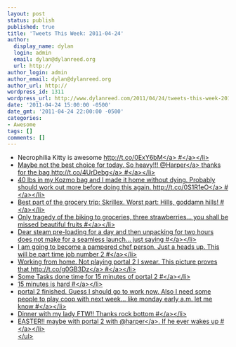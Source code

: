 ```yaml
---
layout: post
status: publish
published: true
title: 'Tweets This Week: 2011-04-24'
author:
  display_name: dylan
  login: admin
  email: dylan@dylanreed.org
  url: http://
author_login: admin
author_email: dylan@dylanreed.org
author_url: http://
wordpress_id: 1311
wordpress_url: http://www.dylanreed.com/2011/04/24/tweets-this-week-2011-04-24/
date: '2011-04-24 15:00:00 -0500'
date_gmt: '2011-04-24 22:00:00 -0500'
categories:
- Awesome
tags: []
comments: []
---
```

<ul class="aktt_tweet_digest">
<li>Necrophilia Kitty is awesome <a href="http:&#47;&#47;t.co&#47;0ExY6bM" rel="nofollow">http:&#47;&#47;t.co&#47;0ExY6bM<&#47;a> <a href="http:&#47;&#47;twitter.com&#47;awesomeguy&#47;statuses&#47;59941107915694080" class="aktt_tweet_time">#<&#47;a><&#47;li>
<li>Maybe not the best choice for today. So heavy!!! @<a href="http:&#47;&#47;twitter.com&#47;Harper" class="aktt_username">Harper<&#47;a> thanks for the bag <a href="http:&#47;&#47;t.co&#47;4UrDebg" rel="nofollow">http:&#47;&#47;t.co&#47;4UrDebg<&#47;a> <a href="http:&#47;&#47;twitter.com&#47;awesomeguy&#47;statuses&#47;60100168170741760" class="aktt_tweet_time">#<&#47;a><&#47;li>
<li>40 lbs in my Kozmo bag and I made it home without dying. Probably should work out more before doing this again.  <a href="http:&#47;&#47;t.co&#47;0S1R1eO" rel="nofollow">http:&#47;&#47;t.co&#47;0S1R1eO<&#47;a> <a href="http:&#47;&#47;twitter.com&#47;awesomeguy&#47;statuses&#47;60104825689485312" class="aktt_tweet_time">#<&#47;a><&#47;li>
<li>Best part of the grocery trip: Skrillex. Worst part: Hills, goddamn hills! <a href="http:&#47;&#47;twitter.com&#47;awesomeguy&#47;statuses&#47;60105182796709888" class="aktt_tweet_time">#<&#47;a><&#47;li>
<li>Only tragedy of the biking to groceries, three strawberries... you shall be missed beautiful fruits <a href="http:&#47;&#47;twitter.com&#47;awesomeguy&#47;statuses&#47;60115760600715264" class="aktt_tweet_time">#<&#47;a><&#47;li>
<li>Dear steam pre-loading for a day and then unpacking for two hours does not make for a seamless launch... just saying <a href="http:&#47;&#47;twitter.com&#47;awesomeguy&#47;statuses&#47;60347567141175296" class="aktt_tweet_time">#<&#47;a><&#47;li>
<li>I am going to become a pampered chef person. Just a heads up. This will be part time job number 2 <a href="http:&#47;&#47;twitter.com&#47;awesomeguy&#47;statuses&#47;60526764509765632" class="aktt_tweet_time">#<&#47;a><&#47;li>
<li>Working from home. Not playing portal 2 I swear. This picture proves that <a href="http:&#47;&#47;t.co&#47;g0GB3Dz" rel="nofollow">http:&#47;&#47;t.co&#47;g0GB3Dz<&#47;a> <a href="http:&#47;&#47;twitter.com&#47;awesomeguy&#47;statuses&#47;60740787373223936" class="aktt_tweet_time">#<&#47;a><&#47;li>
<li>Some Tasks done time for 15 minutes of portal 2 <a href="http:&#47;&#47;twitter.com&#47;awesomeguy&#47;statuses&#47;60746128152469504" class="aktt_tweet_time">#<&#47;a><&#47;li>
<li>15 minutes is hard <a href="http:&#47;&#47;twitter.com&#47;awesomeguy&#47;statuses&#47;60758289562091520" class="aktt_tweet_time">#<&#47;a><&#47;li>
<li>portal 2 finished. Guess I should go to work now. Also I need some people to play coop with next week... like monday early a.m. let me know <a href="http:&#47;&#47;twitter.com&#47;awesomeguy&#47;statuses&#47;61078798069800960" class="aktt_tweet_time">#<&#47;a><&#47;li>
<li>Dinner with my lady FTW!! Thanks rock bottom <a href="http:&#47;&#47;twitter.com&#47;awesomeguy&#47;statuses&#47;61219952203534336" class="aktt_tweet_time">#<&#47;a><&#47;li>
<li>EASTER!! maybe with portal 2 with @<a href="http:&#47;&#47;twitter.com&#47;harper" class="aktt_username">harper<&#47;a>. If he ever wakes up <a href="http:&#47;&#47;twitter.com&#47;awesomeguy&#47;statuses&#47;62149861465788416" class="aktt_tweet_time">#<&#47;a><&#47;li><br />
<&#47;ul></p>
